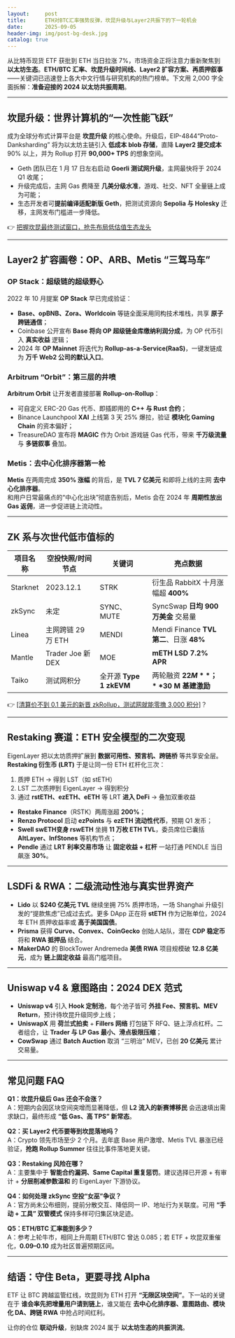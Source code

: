 ```yaml
---
layout:     post
title:      ETH对BTC汇率强势反弹，坎昆升级与Layer2共振下的下一轮机会
date:       2025-09-05
header-img: img/post-bg-desk.jpg
catalog: true
---
```


从比特币现货 ETF 获批到 ETH 当日拉涨 7%，市场资金正将注意力重新聚焦到 **以太坊生态**。**ETH/BTC 汇率、坎昆升级时间线、Layer2 扩容方案、再质押叙事**——关键词已迅速登上各大中文行情与研究机构的热门榜单。下文用 2,000 字全面拆解：**准备迎接的 2024 以太坊共振周期**。

---

## 坎昆升级：世界计算机的“一次性能飞跃”

成为全球分布式计算平台是 **坎昆升级** 的核心使命。升级后，EIP-4844“Proto-Danksharding” 将为以太坊主链引入 **低成本 blob 存储**，直降 **Layer2 提交成本** 90% 以上，并为 Rollup 打开 **90,000+ TPS** 的想象空间。

- Geth 团队已在 1 月 17 日左右启动 **Goerli 测试网升级**，主网最快将于 2024 Q1 收尾；
- 升级完成后，主网 Gas 费降至 **几美分级水准**，游戏、社交、NFT 全量链上成为可能；
- 生态开发者可**提前编译适配新版 Geth**，把测试资源向 **Sepolia 与 Holesky** 迁移，主网发布门槛进一步降低。

👉 [把握坎昆最终测试窗口，抢先布局低估值生态龙头](https://okxdog.com/)

---

## Layer2 扩容画卷：OP、ARB、Metis “三驾马车”

### OP Stack：超级链的超级野心

2022 年 10 月提案 **OP Stack** 早已完成验证：  
- **Base、opBNB、Zora、Worldcoin** 等链全面采用同构技术堆栈，共享 **原子跨链通信**；  
- Coinbase 公开宣布 **Base 将向 OP 超级链金库缴纳利润分成**，为 OP 代币引入 **真实收益** 逻辑；  
- 2024 年 **OP Mainnet** 将迭代为 **Rollup-as-a-Service(RaaS)**，一键发链成为 **万千 Web2 公司的默认入口**。

### Arbitrum “Orbit”：第三层的井喷

**Arbitrum Orbit** 让开发者直接部署 **Rollup-on-Rollup**：  
- 可自定义 ERC-20 Gas 代币、即插即用的 **C++ 与 Rust 合约**；  
- Binance Launchpool **XAI** 上线第 3 天 25% 爆拉，验证 **模块化 Gaming Chain** 的资本偏好；  
- TreasureDAO 宣布将 **MAGIC** 作为 Orbit 游戏链 Gas 代币，带来 **千万级流量** 与 **多链叙事** 叠加。

### Metis：去中心化排序器第一枪

**Metis** 在两周完成 **350% 涨幅** 的背后，是 **TVL 7 亿美元** 和即将上线的主网 **去中心化排序器**。  
和用户日常最痛点的“中心化出块”彻底告别后，Metis 会在 2024 年 **周期性放出 Gas 返佣**，进一步促进链上流动性。

---

## ZK 系与次世代低市值标的

| 项目名称 | 空投快照/时间节点 | 关键词 | 亮点数据 |
| --- | --- | --- | --- |
| Starknet | 2023.12.1 | STRK | 衍生品 RabbitX 十月涨幅超 **400%** |
| zkSync | 未定 | SYNC、MUTE | SyncSwap **日均 900 万美金** 交易量 |
| Linea | 主网跨链 29 万 ETH | MENDI | Mendi Finance **TVL 第二**、日涨 **48%** |
| Mantle | Trader Joe 新 DEX | MOE | **mETH LSD 7.2% APR** |
| Taiko | 测试网积分 | 全开源 **Type 1 zkEVM** | 两轮融资 **$22 M**；**$30 M 基建激励** |

👉 [[清算价不到 0.1 美元的新晋 zkRollup，测试网就能零撸 3,000 积分]](https://okxdog.com/)？

---

## Restaking 赛道：ETH 安全模型的二次变现

EigenLayer 把以太坊质押扩展到 **数据可用性、预言机、跨链桥** 等共享安全层。**Restaking 衍生币 (LRT)** 于是让同一份 ETH 杠杆化三次：  

1. 质押 ETH → 得到 LST（如 stETH）  
2. LST 二次质押到 EigenLayer → 得到积分  
3. 通过 **rstETH、ezETH、eETH** 等 LRT **进入 DeFi** → 叠加双重收益

- **Restake Finance**（RSTK）两周涨超 **200%**；  
- **Renzo Protocol** 启动 **ezPoints** 与 **ezETH 流动性代币**，预期 Q1 发币；  
- **Swell swETH变身 rswETH** 坐拥 **11 万枚 ETH TVL**，委员席位已囊括 **AltLayer、InfStones** 等机构节点；  
- **Pendle** 通过 **LRT 利率交易市场** 让 **固定收益 + 杠杆** 一站打通 PENDLE 当日飙涨 **30%**。

---

## LSDFi & RWA：二级流动性池与真实世界资产

- **Lido** 以 **$240 亿美元 TVL** 继续坐拥 75% 质押市场，一场 Shanghai 升级引发的“提款焦虑”已成过去式。更多 DApp 正在将 **stETH** 作为记账单位，2024 年 ETH 质押收益率或 **高于美国国债**。
- **Prisma** 获得 **Curve、Convex、CoinGecko** 创始人站队，潜在 **CDP 稳定币** 将和 **RWA 抵押品** 结合。
- **MakerDAO** 的 BlockTower Andremeda **美债 RWA** 项目规模破 **12.8 亿美元**，成为 **链上固定收益** 最高门槛项目。

---

## Uniswap v4 & 意图路由：2024 DEX 范式

- **Uniswap v4** 引入 **Hook 定制池**，每个池子皆可 **外挂 Fee、预言机、MEV Return**，预计待坎昆升级同步上线；  
- **UniswapX** 用 **荷兰式拍卖** + **Fillers 网络** 打包链下 RFQ、链上浮点杠杆。二者组合，让 **Trader 与 LP Gas 最小、滑点极限压缩**；  
- **CowSwap** 通过 **Batch Auction** 取消 “三明治” MEV，已创 **20 亿美元** 累计交易量。

---

## 常见问题 FAQ

**Q1：坎昆升级后 Gas 还会不会涨？**  
A：短期内会因区块空间突增而显著降低，但 **L2 流入的新赛博移民** 会迅速填出需求缺口，最终形成 **“低 Gas、高 TPS” 新常态**。

**Q2：买 Layer2 代币要等到坎昆落地吗？**  
A：Crypto 领先市场至少 2 个月。去年底 Base 用户激增、Metis TVL 暴涨已经验证，**抢跑 Rollup Summer** 往往比事件落地更关键。

**Q3：Restaking 风险在哪？**  
A：主要集中于 **智能合约漏洞、Same Capital 重复惩罚**。建议选择已开源 + 有审计 + **分层削减参数温和** 的 EigenLayer 下游协议。

**Q4：如何处理 zkSync 空投“女巫”争议？**  
A：官方尚未公布细则，提前分散交互、降低同一 IP、地址行为关联度。可用 **“手动 + 工具” 双管模式** 保持多样可归集区块足迹。

**Q5：ETH/BTC 汇率能到多少？**  
A：参考上轮牛市，相同上升周期 ETH/BTC 曾达 0.085；若 ETF + 坎昆双重催化，**0.09–0.10** 成为社区普遍预期区间。

---

## 结语：守住 Beta，更要寻找 Alpha

ETF 让 BTC 跨越监管红线，坎昆则为 ETH 打开 **“无限区块空间”**。下一站的关键在于 **谁会率先把增量用户请到链上**，谁又能在 **去中心化排序器、意图路由、模块化 DA、跨链 RWA** 中抢占时间红利。

让你的仓位 **联动升级**，别缺席 2024 属于 **以太坊生态的共振洪流**。